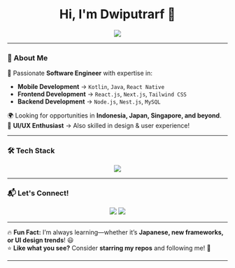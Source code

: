 <h1 align="center">Hi, I'm Dwiputrarf 👋</h1>
<p align="center">
  <img src="https://readme-typing-svg.herokuapp.com?font=Fira+Code&weight=500&size=22&pause=1000&color=F76C6C&center=true&vCenter=true&width=550&lines=Software+Engineer;Code+Enthusiast;Language+Geek;Exploring+Opportunities+Worldwide" />
</p>

---

### 🌟 About Me  
🚀 Passionate **Software Engineer** with expertise in:  
- **Mobile Development** → `Kotlin`, `Java`, `React Native`  
- **Frontend Development** → `React.js`, `Next.js`, `Tailwind CSS`  
- **Backend Development** → `Node.js`, `Nest.js`, `MySQL`  

🌍 Looking for opportunities in **Indonesia, Japan, Singapore, and beyond**.  
🎨 **UI/UX Enthusiast** → Also skilled in design & user experience!  

---

### 🛠️ Tech Stack  
<div align="center">
  <img src="https://skillicons.dev/icons?i=androidstudio,kotlin,java,react,nextjs,tailwind,nodejs,mysql,mongodb,git,figma" />
</div>

---

### 📬 Let's Connect!  
<p align="center">
  <a href="https://linkedin.com/in/dwiputrarf"><img src="https://img.shields.io/badge/LinkedIn-dwiputrarf-blue?style=for-the-badge&logo=linkedin"></a>
  <a href="mailto:rizkyfebriantodwiputra@gmail.com"><img src="https://img.shields.io/badge/Email-rizkyfebriantodwiputra@gmail.com-red?style=for-the-badge&logo=gmail"></a>
</p>

---

🔥 **Fun Fact:** I’m always learning—whether it’s **Japanese, new frameworks, or UI design trends**! 😃  
⭐ **Like what you see?** Consider **starring my repos** and following me! 🚀  

---
